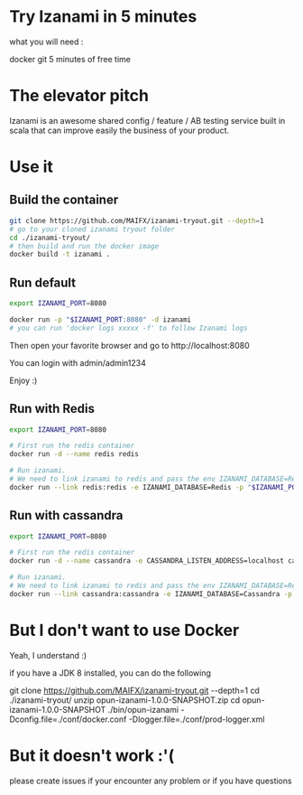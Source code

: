 # Try Izanami in 5 minutes

what you will need :

docker
git
5 minutes of free time

# The elevator pitch

Izanami is an awesome shared config / feature / AB testing service built in scala that can improve easily the business of your product.

# Use it

## Build the container

```zsh
git clone https://github.com/MAIFX/izanami-tryout.git --depth=1
# go to your cloned izanami tryout folder
cd ./izanami-tryout/
# then build and run the docker image
docker build -t izanami .
```

## Run default

```zsh
export IZANAMI_PORT=8080

docker run -p "$IZANAMI_PORT:8080" -d izanami
# you can run 'docker logs xxxxx -f' to follow Izanami logs
```

Then open your favorite browser and go to http://localhost:8080

You can login with admin/admin1234 

Enjoy :)

## Run with Redis

```zsh
export IZANAMI_PORT=8080

# First run the redis container
docker run -d --name redis redis

# Run izanami.
# We need to link izanami to redis and pass the env IZANAMI_DATABASE=Redis
docker run --link redis:redis -e IZANAMI_DATABASE=Redis -p "$IZANAMI_PORT:8080" -d izanami
```


## Run with cassandra

```zsh
export IZANAMI_PORT=8080

# First run the redis container
docker run -d --name cassandra -e CASSANDRA_LISTEN_ADDRESS=localhost cassandra

# Run izanami.
# We need to link izanami to redis and pass the env IZANAMI_DATABASE=Redis
docker run --link cassandra:cassandra -e IZANAMI_DATABASE=Cassandra -p "$IZANAMI_PORT:8080" -d izanami
```




# But I don't want to use Docker

Yeah, I understand :)

if you have a JDK 8 installed, you can do the following

git clone https://github.com/MAIFX/izanami-tryout.git --depth=1
cd ./izanami-tryout/
unzip opun-izanami-1.0.0-SNAPSHOT.zip
cd opun-izanami-1.0.0-SNAPSHOT
./bin/opun-izanami -Dconfig.file=./conf/docker.conf -Dlogger.file=./conf/prod-logger.xml

# But it doesn't work :'(

please create issues if your encounter any problem or if you have questions
